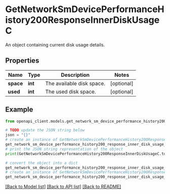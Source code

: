 # GetNetworkSmDevicePerformanceHistory200ResponseInnerDiskUsageC

An object containing current disk usage details.

## Properties

Name | Type | Description | Notes
------------ | ------------- | ------------- | -------------
**space** | **int** | The available disk space. | [optional] 
**used** | **int** | The used disk space. | [optional] 

## Example

```python
from openapi_client.models.get_network_sm_device_performance_history200_response_inner_disk_usage_c import GetNetworkSmDevicePerformanceHistory200ResponseInnerDiskUsageC

# TODO update the JSON string below
json = "{}"
# create an instance of GetNetworkSmDevicePerformanceHistory200ResponseInnerDiskUsageC from a JSON string
get_network_sm_device_performance_history200_response_inner_disk_usage_c_instance = GetNetworkSmDevicePerformanceHistory200ResponseInnerDiskUsageC.from_json(json)
# print the JSON string representation of the object
print(GetNetworkSmDevicePerformanceHistory200ResponseInnerDiskUsageC.to_json())

# convert the object into a dict
get_network_sm_device_performance_history200_response_inner_disk_usage_c_dict = get_network_sm_device_performance_history200_response_inner_disk_usage_c_instance.to_dict()
# create an instance of GetNetworkSmDevicePerformanceHistory200ResponseInnerDiskUsageC from a dict
get_network_sm_device_performance_history200_response_inner_disk_usage_c_from_dict = GetNetworkSmDevicePerformanceHistory200ResponseInnerDiskUsageC.from_dict(get_network_sm_device_performance_history200_response_inner_disk_usage_c_dict)
```
[[Back to Model list]](../README.md#documentation-for-models) [[Back to API list]](../README.md#documentation-for-api-endpoints) [[Back to README]](../README.md)


